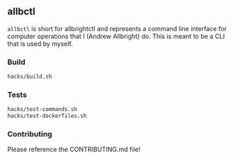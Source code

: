 ## allbctl

`allbctl` is short for allbrightctl and represents a command line interface for computer operations that I (Andrew Allbright) do. This is meant to be a CLI that is used by myself.

### Build
```bash
hacks/build.sh
```

### Tests
```bash
hacks/test-commands.sh
hacks/test-dockerfiles.sh
```

### Contributing
Please reference the CONTRIBUTING.md file!

